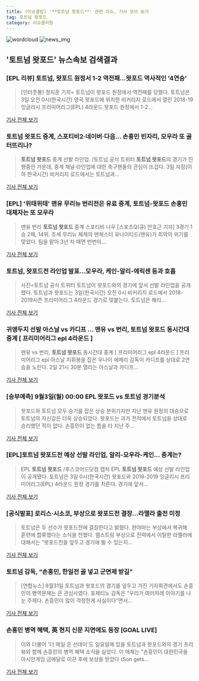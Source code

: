 ```yaml
---
title: (이슈클립) '**토트넘 왓포드**' 관련 이슈, 기사 모아 보기
tag: 토트넘 왓포드
category: 이슈클리핑
---
```

![wordcloud](https://s3.ap-northeast-2.amazonaws.com/lyrics101-wordcloud/2018-09-03-1535909051.png)
![news_img](https://user-images.githubusercontent.com/42597476/44507050-1206f400-a6e4-11e8-8d98-7ffbfebb353f.png)
## **'**토트넘 왓포드**'** 뉴스속보 검색결과
### [EPL 리뷰] 토트넘, 왓포드 원정서 1-2 역전패...왓포드 역사적인 '4연승'

>[인터풋볼] 정지훈 기자= 토트넘이 왓포드 원정에서 역전패를 당했다. 토트넘은 3일 오전 0시(한국시간) 영국 왓포드에 위치한 비커리지 로드에서 열린 2018-19 잉글리시 프리미어리그(EPL) 4라운드 왓포드 원정에서 1-2...

<a href="http://www.interfootball.co.kr/news/articleView.html?idxno=237780" target="_blank">기사 전체 보기</a>

### **토트넘 왓포드** 중계, 스포티비2·네이버·다음… 손흥민 빈자리, 모우라 또 골 터뜨리나?

>**토트넘 왓포드** 중계 선발 라인업. /토트넘 공식 트위터  **토트넘 왓포드**의 경기가 진행중인 가운데, 중계 채널·라인업에 대한 축구팬들의 관심이 뜨겁다. 3일 자정(이하 한국시간) 비커리지 로드에서는 토트넘과...

<a href="http://www.kyeongin.com/main/view.php?key=20180903000037012" target="_blank">기사 전체 보기</a>

### [EPL] '위태위태' 맨유 무리뉴 번리전은 유료 중계, 토트넘-왓포드 손흥민 대체자는 또 모우라

>맨유 번리 **토트넘 왓포드** 중계 스포티비 나우 [스포츠Q(큐) 안호근 기자] 3경기 1승 2패, 14위. 조세 무리뉴 체제의 맨체스터 유나이티드(맨유)가 최악의 위기를 맞았다.  팀을 맡아 3년 차 때면 번번이...

<a href="http://www.sportsq.co.kr/news/articleView.html?idxno=301179" target="_blank">기사 전체 보기</a>

### 토트넘, 왓포드전 라인업 발표…모우라, 케인-알리-에릭센 등과 호흡

>사진=토트넘 공식 트위터 토트넘이 왓포드와의 경기에 앞서 선발 라인업을 공개했다. 토트넘과 왓포드는 3일(한국시간) 오전 0시 비커리지 로드에서 2018-2019시즌 프리미어리그 4라운드 경기로 맞붙는다. 토트넘은 해리...

<a href="http://news20.busan.com/controller/newsController.jsp?newsId=20180902000231" target="_blank">기사 전체 보기</a>

### 귀엥두지 선발 아스날 vs 카디프 ... 맨유 vs 번리, **토트넘 왓포드** 동시간대 중계 [ 프리미어리그 epl 4라운드 ]

>맨유 vs 번리, **토트넘 왓포드** 동시간대 중계 [ 프리미어리그 epl 4라운드 ]     프리미어리그 epl 아스날 지휘봉을 잡은 우나이 에메리 감독이 카디프를 상대로 2연승을 노린다.   2일 21시 30분 열리는 아스날과 카디프...

<a href="http://www.ggilbo.com/news/articleView.html?idxno=541723" target="_blank">기사 전체 보기</a>

### [승부예측] 9월3일(월) 00:00 EPL 왓포드 vs 토트넘 경기분석

>왓포드와 토트넘 모두 승기를 잡은 상승 분위기지만 지난 맨유 원정의 대승으로 토트넘의 자신감은 더욱 상승되었다. 왓포드는 과거 전적에서 토트넘을 상대로 승리했던 적이 없다. 손흥민이 없는 틈을 타 지난 주...

<a href="http://www.interfootball.co.kr/news/articleView.html?idxno=237734" target="_blank">기사 전체 보기</a>

### [EPL]**토트넘 왓포드**전 예상 선발 라인업, 알리-모우라-케인… 중계는?

>EPL **토트넘 왓포드** /후스코어드닷컴 캡처  EPL **토트넘 왓포드** 예상 선발 라인업이 공개됐다. 토트넘은 3일 0시(한국시간) 왓포드와 2018-2019 잉글리시 프리미어리그(EPL) 4라운드 원정 경기를 치른다. 경기에 앞서...

<a href="http://www.kyeongin.com/main/view.php?key=20180901001316016" target="_blank">기사 전체 보기</a>

### [공식발표] 로리스·시소코, 부상으로 왓포드전 결장…라멜라 출전 미정

>토트넘은 두 선수가 왓포드전에 결장한다고 밝혔다. 완야마는 부상에서 복귀해 훈련에 합류했다는 소식을 전했다. 햄스트링 부상으로 전력에서 이탈한 라멜라에 대해서는 "왓포드전을 앞두고 경기에 뛸 수 있는지...

<a href="http://www.spotvnews.co.kr/?mod=news&act=articleView&idxno=234254" target="_blank">기사 전체 보기</a>

### 토트넘 감독, “손흥민, 한일전 골 넣고 군면제 받길”

>[연합뉴스] 8월31일 토트넘과 왓포드의 경기를 앞두고 가진 기자회견에서도 손흥민의 병역문제는 큰 관심사였다. 포체티노 감독은 “우리가 여러차례 이야기를 나눈 주제다. 손흥민이 많이 걱정한게 사실이다”면서...

<a href="http://news.joins.com/article/olink/22524953" target="_blank">기사 전체 보기</a>

### 손흥민 병역 혜택, 英 현지 신문 지면에도 등장 [GOAL LIVE]

>이와 더불어 '더 메일 온 선데이'도 일요일에 있을 토트넘과 왓포드와의 경기 프리뷰와 함께 손흥민의 병역 혜택 소식을 실었다. 이 매체는 "손흥민이 대한민국을 아시안게임 금메달로 이끈 후에 보상을 받았다 (Son gets...

<a href="http://www.goal.com/kr/%EB%89%B4%EC%8A%A4/a/z2i0xy8hn84h1m5qve9jbr4f6" target="_blank">기사 전체 보기</a>


